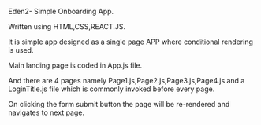 Eden2- Simple Onboarding App.

Written using HTML,CSS,REACT.JS.

It is simple app designed as a single page APP where conditional rendering is used.

Main landing page is coded in App.js file.

And there are 4 pages namely Page1.js,Page2.js,Page3.js,Page4.js and a LoginTitle.js file which is commonly invoked before every page.

On clicking the form submit button the page will be re-rendered and navigates to next page.